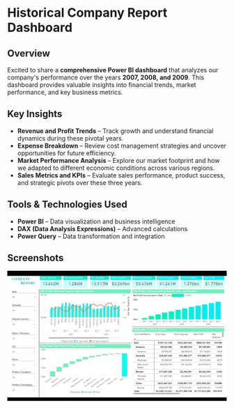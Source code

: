 # Historical Company Report Dashboard  

## Overview  
Excited to share a **comprehensive Power BI dashboard** that analyzes our company's performance over the years **2007, 2008, and 2009**. This dashboard provides valuable insights into financial trends, market performance, and key business metrics.  

## Key Insights  
- **Revenue and Profit Trends** – Track growth and understand financial dynamics during these pivotal years.  
- **Expense Breakdown** – Review cost management strategies and uncover opportunities for future efficiency.  
- **Market Performance Analysis** – Explore our market footprint and how we adapted to different economic conditions across various regions.  
- **Sales Metrics and KPIs** – Evaluate sales performance, product success, and strategic pivots over these three years.  

## Tools & Technologies Used  
- **Power BI** – Data visualization and business intelligence  
- **DAX (Data Analysis Expressions)** – Advanced calculations  
- **Power Query** – Data transformation and integration

## Screenshots  
![Dashboard Screenshot](https://github.com/ThiruvidhiRevanth/CompanyReport/blob/main/Screenshot_2025_0318_141035.jpg)

